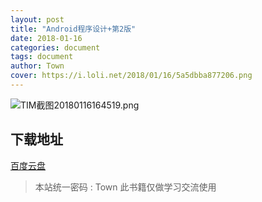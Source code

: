 ```yaml
---
layout: post
title: "Android程序设计+第2版"
date: 2018-01-16
categories: document
tags: document
author: Town
cover: https://i.loli.net/2018/01/16/5a5dbba877206.png
---
```


![TIM截图20180116164519.png](https://i.loli.net/2018/01/16/5a5dbbbd36a75.png)

## 下载地址

[百度云盘](https://pan.baidu.com/s/1i7ajg2L)

> 本站统一密码 : Town    此书籍仅做学习交流使用
